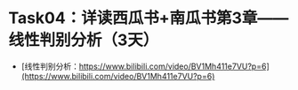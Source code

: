 
# Task04：详读西瓜书+南瓜书第3章——线性判别分析（3天）
- [线性判别分析：https://www.bilibili.com/video/BV1Mh411e7VU?p=6](https://www.bilibili.com/video/BV1Mh411e7VU?p=6)
 
